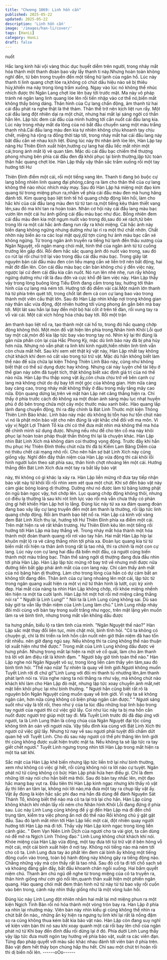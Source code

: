 ```yaml
---
title: "Chương 1069: Linh hồn cắn"
published: 2025-05-22
updated: 2025-05-22
description: 'Linh hồn cắn'
image: '/images/han-li/cover/'
tags: [HanLi]
category: HanLi
draft: false
---
```


nuốt

Hắc lang kinh hãi vội vàng thúc dục huyết diễm trên người, trong
nháy mắt hóa thành một thanh đoàn bao vây lấy thanh ti
này.Nhưng hoàn toàn không nghĩ đến, từ bên trong truyền đến
một tiếng hừ lạnh của ngân hồ. Lúc này thanh ti linh quang chợt
lóe ra,không có chút dấu hiệu nào sẽ bị thiêu hủy,khiến ma này
trong lòng trầm xuống.
Ngay vào lúc nó không thể nhúc nhích được thì Ngân Lang chợt
lóe lên bay tới trước mặt. Ma này vô pháp tránh né ngân lang linh
quang lóe lên rồi tiến nhập vào cơ thể nó,biến mất không thấy
bóng dáng. Thân hình của Cự lang chấn động, âm thanh từ hai
cái đầu phát ra nghe thật là thê thảm. Thân thể trở nên kịch liệt
run rẩy.
Một cái đầu lang đột nhiên dại ra một chút, nhưng hai mắt lại sáng
ngời có thần hẳn lên. Lập tức đem cái đầu của mình hướng tới
cắn nuốt cái đầu lang kia. Lúc này trong nháy mắt da lông của nó
bắt đầu chuyển sang một màu trắng thanh nhã.Cái đầu lang màu
đen kia tự nhiên không chịu khoanh tay chịu chết, miệng há rộng
ra đồng thời táp tới, trong nháy mắt hai cái đầu lang này băt đầu
cắn xé nhau kịch liệt.
Đúng lúc này thì nhân ảnh lóe lên, Hàn Lập tay nâng Hư Thiên
Đỉnh xuất hiện,hướng cự lang hai đầu liếc mắt nhìn một cái,trong
ánh mắt lộ vẻ quan tâm.
Mặc dù cái đầu bạc chiếm thế thượng phong nhưng bên phía cái
đầu đen đã khôi phục lại bình thường,lập tức toàn thân hắc quang
chợt lóe.
Hàn Lập thấy vậy thần sắc trầm xuống rồi một tay hướng tới Hư

Thiên Đỉnh điểm một cái, rồi một tiếng vang lên.
Thanh ti đang bó buộc cự lang bỗng nhiên linh quang đại
phóng,căng ra làm cho thân thể của cự lang không thể nào nhúc
nhích mảy may. Sau đó Hàn Lập há miệng một đạo kim quang từ
trong miệng phun ra,nhằm về phía cái đầu màu đen mà hung
hăng đánh tới.
Kim quang bạo liệt tinh tế hồ quang chớp động liên hồi, làm cho
hắc khí của cái đầu lang màu đen từ từ tan ra,một tiếng kêu thảm
thiết vang lên,sau đó ma khí tan ra hoàn toàn.
Nhân cơ hội này cái đầu lang màu bạc vươn lên một cái hư ảnh
giống cái đầu màu bạc như đúc. Bỗng nhiên đem cái đầu màu
đen kia một ngụm nuốt vào trong đó,sau đó xé rách,từ bên trong
lôi ra một cái hắc ảnh đang run rẩy ra khỏi miệng. Cái hắc ảnh
này biến dạng không ngừng nhưng dường như lại rỉ ra một thứ
chất nhờn. Chất nhờn này biến ảo ra các loại mặt quỷ,dữ tợn
cùng hư ảnh màu bạc cắn xé không ngừng.
Từ trong ngân ảnh truyền ra tiếng hừ lạnh đến thấu xương của
Ngân Nguyệt, rồi ngân mang chói mắt, hình thể của ngân ảnh từ
từ cuồng trướng lên gấp đôi. Rồi đem hắc sắc quang ảnh đó nuốt
vào trong, sau đó co rút lại rồi chui trở lại vào trong đầu cái đầu
màu bạc. Trong giây lát nguyên bản cái đầu màu đen còn liều
mạng cắn xé liền trở nên bất động, hai mắt đờ đẫn lên. Còn cái
đầu màu bạc căn bản không chú ý đến việc này, ngược lại cứ
đem cái đầu kia cắn nuốt. Nó run lên nhè nhẹ, run rẩy không
ngừng dường như rất là đau đớn và cực khổ để làm việc này.
Hàn Lập thấy vậy trong lòng buông lỏng Tiểu Đỉnh đang cầm
trong tay, hướng tới thân hình của cự lang mà ném tới. Hướng tới
đó điểm vài cái.Một mảnh lớn thanh hà từ phía trên quét tới, trong
chốt lát đem cả con cự lang bao vào trong thành một viên cầu thật
lớn. Sau đó Hàn Lập nhìn khắp nơi trong không gian này thần sắc
vừa động, đột nhiên hướng tới vùng phong ấn gần bên mà bay
tới.
Một lát sau hắn lại bay đến một bộ hài cốt ở trên tế đàn, rối vung
tay ra vỗ vài cái. Một cái xích hồng hỏa châu bay tới. Rồi một trận

âm thanh bạo liệt nổ ra, tạo thành một cái hố to, trong đó hắc
quang chớp động không thôi. Một món đồ vật hiện lên phía
trong.Nhân hình Khôi Lỗi quơ tay một cái,món đồ kia lập tức bay
vào trong tay nó. Nhìn kỹ lại thì đúng là gần nửa phần còn lại của
Hắc Phong Kỳ, mặc dù linh bảo này đã bị phá hủy hơn nửa.
Nhưng nó vẫn phát ra linh khí kinh người,hiển nhiên linh tính vẫn
còn chưa mất hết.
Sau khi xem xét thật kỹ vật này, Hàn Lập nhất tay không chút
khách khí đem nó cất vào trong túi trữ vật. Mặc dù hắn không biết
làm thế nào để sửa chữa lại kiện Thông Thiên Linh Bảo này, cũng
như không biết thật có thể sử dụng được hay không. Nhưng cái
này luyện chế tài liệu ở thế gian này sớm đã tuyệt tích, thật không
biết xác định giá trị của nó thế nào nữa.
Hàn Lập thu thập xong vật ấy,còn chưa chịu trở về bên cạnh cự
lang mà không chút do dự bay tới một góc của không gian. Hơn
nữa càng bay càng cao, trong nháy mắt không thấy ở đâu trong
mấy tầng mây cao nữa. Độn quang dừng laị,trên vẻ mặt hàn Lập
nét căng thẳng hiện ra.
Chỉ thấy ở phía trước cách đó không xa một đoàn ánh sáng màu
lục nhạt huyền phù ở đó bên trong chứa một cây mộc thước màu
xanh biếc. Hào quang lấp lánh đang chuyển động, thì ra đây
chính là Bát Linh Thước một kiện Thông Thiên Linh Bảo khác.
Linh bảo này mặc dù không bị tổn hao hư tổn chút nào vì nó là
phật môn bảo vật cho nên đúng là vật khắc chế đối với ma môn.
Vì vậy vị Ngột Lợi Thánh Tổ kia chỉ có thể đưa mắt nhìn mà
không thể ma hóa để chính mình sử dụng được. Nhưng nếu như
để cho tên cổ ma này khôi phục lại hoàn toàn pháp thuật thần
thông thì lại là chuyện khác.
Hàn Lập nhìn Bát Linh Xích mà không dám coi thường vọng
động. Trước đây khi hắn thu phục Hư Thiên Đỉnh thiếu chút nữa
thì đã bị Kiềm Lam Băng Diễm của nó thiêu chết cái mạng nhỏ
rồi. Cho nên hắn sợ bát Linh Xích này cũng giống vậy. Nghĩ đến
đây thần niệm của Hàn Lập vừa động thì cái khôi lỗi hình người
luôn theo sát phía sau, thân hình chợt nhoáng lên một cái.
Hướng thẳng đến Bát Linh Xích đưa một tay ra bắt lấy bảo vật

này, thì không có gì khác lạ xảy ra. Hàn Lập liền mừng rỡ đưa tay
tiếp nhận bảo vật này từ khôi lỗi rồi nhìn xem xét qua một chút.
Khi sờ đến bảo vật này cảm giác bóng loáng dị thường. Dường
như nó được làm từ băng lương phật ôn ngũ bàn ngọc vậy, hơi
chớp lên. Lục quang chớp động không thôi, nhưng có điều lạ
thường là sau khi rót linh lực vào rồi mà vẫn chưa thấy có phản
ứng gì hết khiến Hàn Lập hơi lo lắng.
Đúng lúc này từ xa xa đám quang đoàn đang bao vây lấy cự lang
truyền đến một âm thanh lạ thường, rồi lập tức linh quang chớp
động. Rồi âm thanh bạo liệt nổ ra. Hàn Lập cả kinh vội vàng đem
Bát Linh Xích thu lại, hướng tới Hư Thiên Đỉnh phía xa điểm một
cái. Trên mặt hiện ra vẻ rất khẩn trương. Hư Thiên Đỉnh kêu lên
một tiếng rồi hướng tới Hàn Lập mà bay thẳng về. Trong nháy
mắt hóa thành một hóa thành một đoàn thanh quang rồi rơi vào
tay hắn.
Hai mắt Hàn Lập híp lại khuôn mặt lộ ra vẻ căng thẳng nhìn tới
phía xa. Đoàn lục quang kia từ từ biến mất rồi hiện ra thân ảnh
trong rất là tao nhã, thì ra chính là một con cự lang. Lúc này con
cự lang hai đầu đã biến một đầu, cả người cũng biến thành một
màu trắng bạc. Thân thể sáng ngời dị thường đang đưa đầu nhìn
tới phía Hàn Lập. Hàn Lập lập tức mừng rỡ bay trở về nhưng mới
được nữa đường liền bắt gặp phải ánh mắt của con lang này.
Chỉ cảm thấy ánh mắt của nó băng hàn dị thường. Làm cho trong
lòng của hắn có dự cảm bất an không tốt đang đến.
Thân ảnh của cự lang nhoáng lên một cái, lập tức từ trong ngân
quang xuất hiện ra một vị nữ tử thân hình lả lướt, cực kỳ xinh
đẹp. Hai mắt của nàng ta nhìn Hàn Lập không chớp, rồi khóe
miệng nhếnh lên hiện ra một tia cười lạnh.
Hàn Lập hít một hơi rồi mở miệng căng thẳng nói ra" " Người là
Linh Lung!"
" Nói ta là Linh Lung cũng không sai. Dù sao bây giờ ta vẫn lấy
thần niệm của Linh Lung làm chủ." Linh Lung nhấp nháy đôi môi
cùng với bàn tay trong suốt trắng như ngọc, trên mặt lặng yên
muốn làm ra vẻ bình tĩnh, nhưng trong mắt vẫn không dấu được

tia hưng phấn, biểu lộ ra tâm tình của mình.
"Ngân Nguyệt thế nào?" Hàn Lập sắc mặt thay đổi liên tục, mím
chặt môi, bình tĩnh hỏi.
"Cô ta không có chuyện gì, chỉ là thi triển ra linh hồn cắn nuốt nên
giờ thần niệm đã hao tổn rất nhiều. nên giờ đang ngủ say. Nếu
không thì ta cũng không thể nào thuận lợi xuất hiện như thế
được." Trong mắt của Linh Lung không dấu được vẻ hưng phấn.
Nhưng trong mắt lại hiện ra một vẻ cổ quái, làm cho âm thanh trả
lời với âm điệu rất là khinh đạm.
" Ngươi bây giờ tính toán thế nào." Hàn Lập nghe nói Ngân
Nguyệt vô sự, trong lòng liền cảm thấy yên tâm,sau đó bình tĩnh
hỏi.
"Thế nào nữa! Tự nhiên là quay về linh giới.Ngươi không muốn
Tuyết Linh rời đi chứ gì!"Linh Lung với đôi mi thanh tú nhướng
lên,âm thanh phát lạnh nói ra.
Vừa nghe nàng ta nói thẳng ra như vậy, mà không chút nào khách
khí làm cho Hàn Lập đỏ mặt, nhưng lập tức xoay chuyển ánh
mắt,nét mặt liền khôi phục lại như bình thường.
" Ngươi hẳn cũng biết rất rõ là nguyên bổn Ngân Nguyệt cũng
muốn quay về linh giới. Vì vậy ta sẽ không ngăn cản, hơn nữa
cũng không có biện pháp ngăn cản được."
" Ngươi sáng suốt như vậy là tốt rồi, theo như ý của ta lúc đầu
những loại linh bảo trong tay ngươi của ngươi thì cứ việc giữ lấy.
Coi như lúc nãy ta bị ma hồn cắn nuốt được ngươi trợ giúp một
tay đi. Mà Tuyết Linh trước đó đã đáp ứng với ngươi, ta là Linh
Lung thân là công chúa của Ngân Nguyệt đại tộc cũng không tính
ân oán với ngươi nữa. Vậy tiểu đỉnh kia cùng với Bát Linh Xích thì
ngươi cứ việc giữ lấy. Nhưng từ nay về sau ngươi phải tuyệt đối
chấm dứt quan hệ với Tuyết Linh. Cho dù sau này ngươi có thể
phi thăng lên linh giới thì cũng không được xuất hiện trước mặt ta.
Nếu không ta sẽ lập tức ra tay giết chết ngươi." Tuyết Linh ngưng
trọng nhìn tới Hàn Lập trong mắt hiện ra một tia sát khí.

Sắc mặt của Hàn Lập khẽ biến nhưng lập tức liền trở lại như bình
thường, xem như không có việc gì hết, rồi cũng không nói ra lời
nào cự tuyệt.
Ngân phát nữ tử cũng không có bức Hàn Lập phải hứa hẹn điều
gì. Chỉ là đem những lời này nói cho hắn biết mà thôi. Sau đó bàn
tay nhấc lên, một đạo hắc mang bay vụt ra.
Đầu tiên thì Hàn Lập kinh ngạc nhưng khi thấy rõ vật ấy thì liền an
tâm lại, không nói lời nào,mà đưa một tay ra chụp lấy vật ấy. Vật
ấy đúng là kiện hắc sắc phi đao mà hắn đã dùng để đánh Nguyên
Sát Thánh Tổ, không biết thế nào mà cô ta lại trả lại cho hắn. Hàn
Lập cũng không khách khí nhận lấy rồi ném cho Nhân hình Khôi
Lỗi đang đứng ở phía sau.
Lúc này Linh Lung cũng không đế ý gì đến Hàn Lập mà đi đến
chổ trung tâm, kiểm tra việc phong ấn nơi đó thế nào Rồi không
chủ ý gật gật đầu. Sau đó lạnh mắt nhìn tới Hàn Lập liếc một cái,
đột nhiên quay người hướng tới Hàn Lập mà đi tới. Thấy vậy Hàn
Lập kinh ngạc trong lòng liền cảnh giác.
" Đem Vạn Niên Linh Dịch của ngươi cho ta vài giọt, ta cần dùng
nó để mở ra Ngịch Linh Thông đạo." Linh Lung không chút khách
khí nói.
Khóe miệng của Hàn Lập vừa động, một tay đưa tới túi trữ vật ở
bên hông vỗ một cái, một cái bình xuất hiện ở nơi tay. Không nói
tiếng nào mà ném tới cho cô ta.
Linh Lung đưa tay áo phất lên đem cái bình ấy không một tiếng
động cuốn vào trong, toàn bộ hành động này không gây ra tiếng
động nào. Chẳng những vậy mà còn thấy rất là tao nhã. Sau đó
cô ta đi tới chổ sạch sẽ và khoáng đãng gần đấy, bắt đầu khoanh
chân ngồi xuống. Hai bấm quyết niệm chú. Thanh âm chú ngũ dễ
nghe từ trong miệng của cô ta truyền ra, thân hình giống như cơn
gió nổi lên,quanh thân xuất hiện một phiến ngân quang. Hào
quang chói mắt đem thân hình nữ tử này từ từ bao vây rồi cuốn
vào bên trong, cảnh này nhìn thấy giống như là một vòng luân
hồi.

Đúng lúc này Linh Lung đột nhiên nhắm hai mắt lại mở miệng
phun ra một kiện Ngịch Tinh Bàn rồi nó hóa thành một vòng tròn
bay ra.
Hàn Lập ở phía xa nhìn lại nhướng mày. Viên bàn này nhìn kiểu
gì cũng không thể nhìn ra chút bất ổn nào,, những ấn ký hiện ra
ngưng tụ linh khí lại rất là nồng đậm so ra cũng không thua kém
bất kìa bảo vật nào.
Hàn Lập còn đang suy nghĩ về kiện viên bàn thì nó sau khi xoay
quanh một cái rồi bay lên chổ của ngân phát nữ tử Khi bay đến
đỉnh đầu rồi dừng lại ở đó. Phía dưới Linh Lung thấy vậy lập tức
đưa mười ngón tay hướng về phía bảo vật, xuất ra các viên đạn.
Từng đạo pháp quyết với màu sắc khác nhau đánh tới viên bàn ở
phía trên. Bảo vật đem hết thảy bọn chúng hấp thu hết. Chỉ sau
một chút trì hoãn rồi thì dị biến nổi lên.
------oOo------
